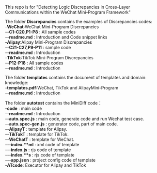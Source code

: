 This repo is for "Detecting Logic Discrepancies in Cross-Layer Communications within the WeChat Mini-Program Framework"

The folder **Discrepancies** contains the examples of Discrepancies codes:  
    -**WeChat**:WeChat Mini-Program Discrepancies    
        --**C1-C20,P1-P8**  : All sample codes  
        --**readme.md** : Introduction and Code snippet links  
    -**Alipay**:Alipay Mini-Program Discrepancies  
        --**C21-C27,P9-P11**  : sample code  
        --**readme.md** : Introduction  
    -**TikTok**:TikTok Mini-Program Discrepancies  
        --**P12-P18**  : All sample codes  
        --**readme.md** : Introduction 

The folder **templates** contains the document of templates and domain knowledge:  
    -**templates.pdf**:WeChat, TikTok and AlipayMini-Program  
    --**readme.md** : Introduction  

The folder **autotest** contains the  MiniDiff code：  
    -**code** : main code  
    --**readme.md** : Introduction  
    --**auto.spec.js** : main code, generate code and run Wechat test case.  
    --**auto.spec-gen.js** : generator code, part of main code.  
    --**AlipayT** : template for Alipay.  
    --**TikTokT** : template for TikTok.  
    --**WeChatT** : template for WeChat.  
    ---**index.\*\*ml** : xml code of template  
    ---**index.js** : rjs code of template  
    ---**index.\*\*s** : rjs code of template  
    ---**app.json** : project config code of template  
    -**ATcode**: Executor for Alipay and TikTok
    
